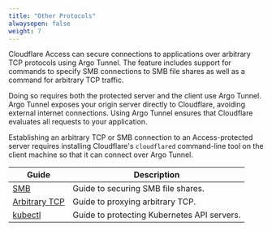 ```yaml
---
title: "Other Protocols"
alwaysopen: false
weight: 7
---
```


Cloudflare Access can secure connections to applications over arbitrary TCP protocols using Argo Tunnel. The feature includes support for commands to specify SMB connections to SMB file shares as well as a command for arbitrary TCP traffic.

Doing so requires both the protected server and the client use Argo Tunnel. Argo Tunnel exposes your origin server directly to Cloudflare, avoiding external internet connections. Using Argo Tunnel ensures that Cloudflare evaluates all requests to your application.

Establishing an arbitrary TCP or SMB connection to an Access-protected server requires installing Cloudflare's `cloudflared` command-line tool on the client machine so that it can connect over Argo Tunnel.

|Guide|Description|
|---|---|
|[SMB](https://developers.cloudflare.com/access/other-protocols/smb-guide/)|Guide to securing SMB file shares.|
|[Arbitrary TCP](https://developers.cloudflare.com/access/other-protocols/tcp-guide/)|Guide to proxying arbitrary TCP.|
|[kubectl](https://developers.cloudflare.com/access/other-protocols/kubectl/)|Guide to protecting Kubernetes API servers.|
